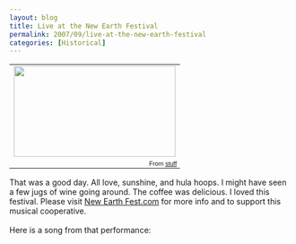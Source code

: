 ```yaml
---
layout: blog
title: Live at the New Earth Festival
permalink: 2007/09/live-at-the-new-earth-festival
categories: [Historical]
---
```


<div align="center"><table style="width:auto;"><tr><td><a href="https://picasaweb.google.com/lh/photo/_Lksb1el3wamjYpU-4Wn6Q?feat=embedwebsite"><img src="https://lh3.googleusercontent.com/_aJ4urxfgN9A/TXXmz34eoUI/AAAAAAAAIno/X3_vXbbbI4Y/s288/CIMG3981.JPG" height="162" width="288" /></a></td></tr><tr><td style="font-family:arial,sans-serif; font-size:11px; text-align:right">From <a href="https://picasaweb.google.com/krister.axel/Stuff?feat=embedwebsite">stuff</a></td></tr></table>
</div>
<p>That was a good day. All love, sunshine, and hula hoops. I might have seen a few jugs of wine going around. The coffee was delicious. I loved this festival. Please visit <a href="http://newearthfest.com/" target="_blank">New Earth Fest.com</a> for more info and to support this musical cooperative.<br /><br />
Here is a song from that performance:<br /></p>
<div align="center">
<object width="425" height="353"><param name="movie" value="http://www.youtube.com/v/38xkixUuYYA" /><param name="wmode" value="transparent" /><embed src="http://www.youtube.com/v/38xkixUuYYA" type="application/x-shockwave-flash" wmode="transparent" width="425" height="353"></embed></object></div>
